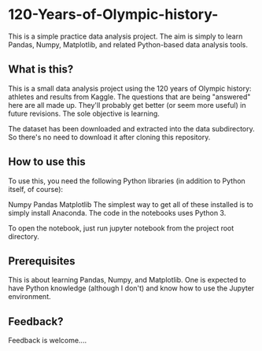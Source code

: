 # 120-Years-of-Olympic-history-
This is a simple practice data analysis project. The aim is simply to learn Pandas, Numpy, Matplotlib, and related Python-based data analysis tools.

## What is this?

This is a small data analysis project using the 120 years of Olympic history: athletes and results from Kaggle. The questions that are being "answered" here are all made up. They'll probably get better (or seem more useful) in future revisions. The sole objective is learning.

The dataset has been downloaded and extracted into the data subdirectory. So there's no need to download it after cloning this repository.

## How to use this

To use this, you need the following Python libraries (in addition to Python itself, of course):

Numpy
Pandas
Matplotlib
The simplest way to get all of these installed is to simply install Anaconda. The code in the notebooks uses Python 3.

To open the notebook, just run jupyter notebook from the project root directory.

## Prerequisites

This is about learning Pandas, Numpy, and Matplotlib. One is expected to have Python knowledge (although I don't) and know how to use the Jupyter environment.

## Feedback?

Feedback is welcome....
